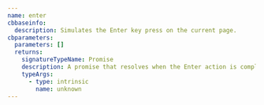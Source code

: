 ```yaml
---
name: enter
cbbaseinfo:
  description: Simulates the Enter key press on the current page.
cbparameters:
  parameters: []
  returns:
    signatureTypeName: Promise
    description: A promise that resolves when the Enter action is complete.
    typeArgs:
      - type: intrinsic
        name: unknown
---
```

<CBBaseInfo/> 
 <CBParameters/>